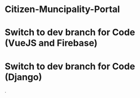 # Citizen-Muncipality-Portal

# Switch to dev branch for Code (VueJS and Firebase)

# Switch to dev branch for Code (Django)
.
